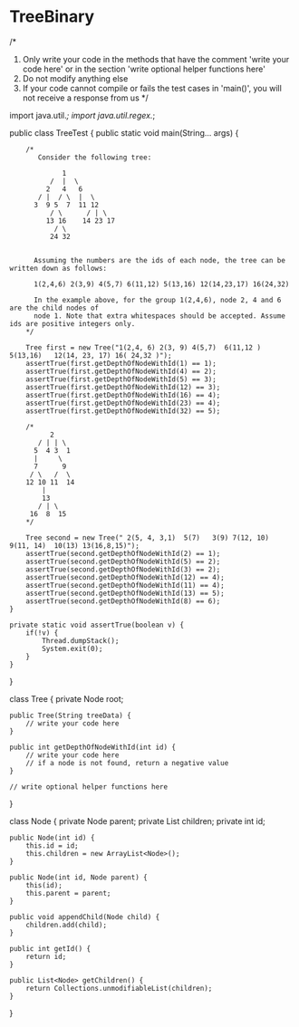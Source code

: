# TreeBinary
/*
   1. Only write your code in the methods that have the comment 'write your code here' or in the section 'write optional helper functions here'
   2. Do not modify anything else
   3. If your code cannot compile or fails the test cases in 'main()', you will not receive a response from us
*/
 
import java.util.*;
import java.util.regex.*;
 
public class TreeTest {
    public static void main(String... args) {
 
        /*
           Consider the following tree:
 
                 1
              /  |  \
             2   4   6
           / |  / \  |  \  
          3  9 5  7  11 12
              / \      / | \
             13 16    14 23 17
               / \
              24 32
 
 
          Assuming the numbers are the ids of each node, the tree can be written down as follows:
 
          1(2,4,6) 2(3,9) 4(5,7) 6(11,12) 5(13,16) 12(14,23,17) 16(24,32)
 
          In the example above, for the group 1(2,4,6), node 2, 4 and 6 are the child nodes of
          node 1. Note that extra whitespaces should be accepted. Assume ids are positive integers only.
        */
 
        Tree first = new Tree("1(2,4, 6) 2(3, 9) 4(5,7)  6(11,12 ) 5(13,16)   12(14, 23, 17) 16( 24,32 )");
        assertTrue(first.getDepthOfNodeWithId(1) == 1);
        assertTrue(first.getDepthOfNodeWithId(4) == 2);
        assertTrue(first.getDepthOfNodeWithId(5) == 3);
        assertTrue(first.getDepthOfNodeWithId(12) == 3);
        assertTrue(first.getDepthOfNodeWithId(16) == 4);
        assertTrue(first.getDepthOfNodeWithId(23) == 4);
        assertTrue(first.getDepthOfNodeWithId(32) == 5);
 
        /*
              2
           / | | \ 
          5  4 3  1
          |     \
          7      9
         / \   /  \
        12 10 11  14
            |
            13
           / | \
         16  8  15
        */
 
        Tree second = new Tree(" 2(5, 4, 3,1)  5(7)   3(9) 7(12, 10)   9(11, 14)  10(13) 13(16,8,15)");
        assertTrue(second.getDepthOfNodeWithId(2) == 1);
        assertTrue(second.getDepthOfNodeWithId(5) == 2);
        assertTrue(second.getDepthOfNodeWithId(3) == 2);
        assertTrue(second.getDepthOfNodeWithId(12) == 4);
        assertTrue(second.getDepthOfNodeWithId(11) == 4);
        assertTrue(second.getDepthOfNodeWithId(13) == 5);
        assertTrue(second.getDepthOfNodeWithId(8) == 6);
    }
 
    private static void assertTrue(boolean v) {
        if(!v) {
            Thread.dumpStack();
            System.exit(0);
        }
    }
}
 
class Tree {
    private Node root;
 
    public Tree(String treeData) {
        // write your code here
    }
 
    public int getDepthOfNodeWithId(int id) {
        // write your code here
        // if a node is not found, return a negative value
    }
 
    // write optional helper functions here
}
 
class Node {
    private Node parent;
    private List<Node> children;
    private int id;
 
    public Node(int id) {
        this.id = id;
        this.children = new ArrayList<Node>();
    }
 
    public Node(int id, Node parent) {
        this(id);
        this.parent = parent;
    }
 
    public void appendChild(Node child) {
        children.add(child);
    }
 
    public int getId() {
        return id;
    }
 
    public List<Node> getChildren() {
        return Collections.unmodifiableList(children);
    }
}

